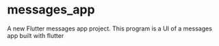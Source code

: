 # messages_app

A new Flutter messages app project.
This program is a UI of a messages app built with flutter


